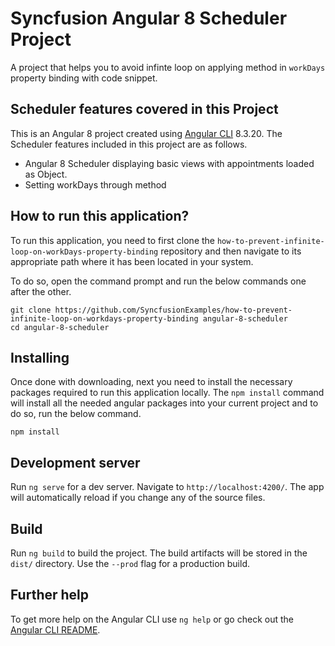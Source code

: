 # Syncfusion Angular 8 Scheduler Project

A project that helps you to avoid infinte loop on applying method in `workDays` property binding with code snippet.

## Scheduler features covered in this Project

This is an Angular 8 project created using [Angular CLI](https://github.com/angular/angular-cli) 8.3.20. The Scheduler features included in this project are as follows.
* Angular 8 Scheduler displaying basic views with appointments loaded as Object.
* Setting workDays through method

## How to run this application?

To run this application, you need to first clone the `how-to-prevent-infinite-loop-on-workDays-property-binding` repository and then navigate to its appropriate path where it has been located in your system.

To do so, open the command prompt and run the below commands one after the other.

```
git clone https://github.com/SyncfusionExamples/how-to-prevent-infinite-loop-on-workdays-property-binding angular-8-scheduler
cd angular-8-scheduler
```

## Installing
Once done with downloading, next you need to install the necessary packages required to run this application locally. The `npm install` command will install all the needed angular packages into your current project and to do so, run the below command.

```
npm install
```

## Development server

Run `ng serve` for a dev server. Navigate to `http://localhost:4200/`. The app will automatically reload if you change any of the source files.

## Build

Run `ng build` to build the project. The build artifacts will be stored in the `dist/` directory. Use the `--prod` flag for a production build.

## Further help

To get more help on the Angular CLI use `ng help` or go check out the [Angular CLI README](https://github.com/angular/angular-cli/blob/master/README.md).
